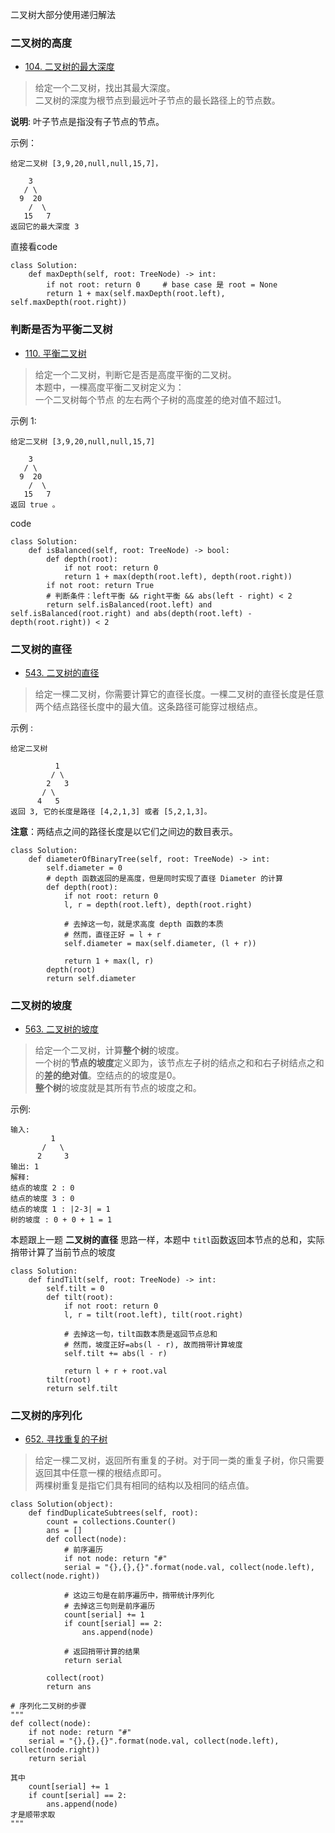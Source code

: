 二叉树大部分使用递归解法

### 二叉树的高度

- [104. 二叉树的最大深度](https://leetcode-cn.com/problems/maximum-depth-of-binary-tree/)

> 给定一个二叉树，找出其最大深度。    
二叉树的深度为根节点到最远叶子节点的最长路径上的节点数。

**说明**: 叶子节点是指没有子节点的节点。

示例：

```
给定二叉树 [3,9,20,null,null,15,7]，

    3
   / \
  9  20
    /  \
   15   7
返回它的最大深度 3 
```

直接看code

```python3
class Solution:
    def maxDepth(self, root: TreeNode) -> int:
        if not root: return 0     # base case 是 root = None
        return 1 + max(self.maxDepth(root.left), self.maxDepth(root.right))
```

### 判断是否为平衡二叉树

- [110. 平衡二叉树](https://leetcode-cn.com/problems/balanced-binary-tree/)

> 给定一个二叉树，判断它是否是高度平衡的二叉树。     
本题中，一棵高度平衡二叉树定义为：       
一个二叉树每个节点 的左右两个子树的高度差的绝对值不超过1。

示例 1:

```
给定二叉树 [3,9,20,null,null,15,7]

    3
   / \
  9  20
    /  \
   15   7
返回 true 。
```

code

```python3
class Solution:
    def isBalanced(self, root: TreeNode) -> bool:
        def depth(root):
            if not root: return 0
            return 1 + max(depth(root.left), depth(root.right))
        if not root: return True
        # 判断条件：left平衡 && right平衡 && abs(left - right) < 2
        return self.isBalanced(root.left) and self.isBalanced(root.right) and abs(depth(root.left) - depth(root.right)) < 2
```

### 二叉树的直径

- [543. 二叉树的直径](https://leetcode-cn.com/problems/diameter-of-binary-tree/)

> 给定一棵二叉树，你需要计算它的直径长度。一棵二叉树的直径长度是任意两个结点路径长度中的最大值。这条路径可能穿过根结点。

示例 :

```
给定二叉树

          1
         / \
        2   3
       / \     
      4   5    
返回 3, 它的长度是路径 [4,2,1,3] 或者 [5,2,1,3]。
```

**注意**：两结点之间的路径长度是以它们之间边的数目表示。

```python3
class Solution:
    def diameterOfBinaryTree(self, root: TreeNode) -> int:
        self.diameter = 0
        # depth 函数返回的是高度，但是同时实现了直径 Diameter 的计算
        def depth(root):
            if not root: return 0
            l, r = depth(root.left), depth(root.right)
            
            # 去掉这一句，就是求高度 depth 函数的本质
            # 然而，直径正好 = l + r
            self.diameter = max(self.diameter, (l + r))
            
            return 1 + max(l, r)
        depth(root)
        return self.diameter
```

### 二叉树的坡度

- [563. 二叉树的坡度](https://leetcode-cn.com/problems/binary-tree-tilt/)

> 给定一个二叉树，计算**整个树**的坡度。         
一个树的**节点的坡度**定义即为，该节点左子树的结点之和和右子树结点之和的**差的绝对值**。空结点的的坡度是0。          
**整个树**的坡度就是其所有节点的坡度之和。     

示例:

```
输入: 
         1
       /   \
      2     3
输出: 1
解释: 
结点的坡度 2 : 0
结点的坡度 3 : 0
结点的坡度 1 : |2-3| = 1
树的坡度 : 0 + 0 + 1 = 1
```

本题跟上一题 **二叉树的直径** 思路一样，本题中 `titl`函数返回本节点的总和，实际捎带计算了当前节点的坡度

```python3
class Solution:
    def findTilt(self, root: TreeNode) -> int:
        self.tilt = 0
        def tilt(root):
            if not root: return 0
            l, r = tilt(root.left), tilt(root.right)
            
            # 去掉这一句，tilt函数本质是返回节点总和
            # 然而，坡度正好=abs(l - r), 故而捎带计算坡度
            self.tilt += abs(l - r)
            
            return l + r + root.val
        tilt(root)
        return self.tilt
```

### 二叉树的序列化
- [652. 寻找重复的子树](https://leetcode-cn.com/problems/find-duplicate-subtrees/)
> 给定一棵二叉树，返回所有重复的子树。对于同一类的重复子树，你只需要返回其中任意一棵的根结点即可。          
两棵树重复是指它们具有相同的结构以及相同的结点值。

```python3
class Solution(object):
    def findDuplicateSubtrees(self, root):
        count = collections.Counter()
        ans = []
        def collect(node):
            # 前序遍历
            if not node: return "#"
            serial = "{},{},{}".format(node.val, collect(node.left), collect(node.right))
            
            # 这边三句是在前序遍历中，捎带统计序列化
            # 去掉这三句则是前序遍历
            count[serial] += 1
            if count[serial] == 2:
                ans.append(node)
            
            # 返回捎带计算的结果
            return serial

        collect(root)
        return ans

# 序列化二叉树的步骤
"""
def collect(node):
    if not node: return "#"
    serial = "{},{},{}".format(node.val, collect(node.left), collect(node.right))
    return serial
    
其中
    count[serial] += 1
    if count[serial] == 2:
        ans.append(node)
才是顺带求取
"""
```

